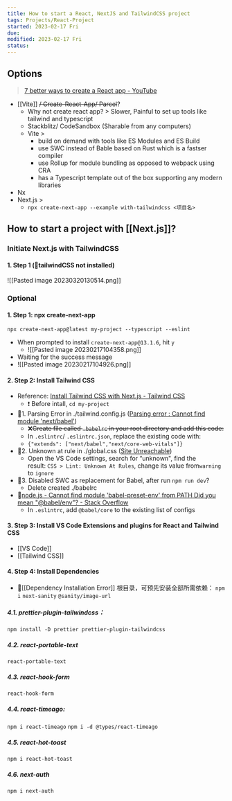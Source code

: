 ```yaml
---
title: How to start a React, NextJS and TailwindCSS project
tags: Projects/React-Project   
started: 2023-02-17 Fri
due: 
modified: 2023-02-17 Fri
status: 
---
```


## Options
>[7 better ways to create a React app - YouTube](https://www.youtube.com/watch?v=2OTq15A5s0Y)
- [[Vite]] ~~/ Create-React-App/ Parcel~~?
	- Why not create react app? > Slower, Painful to set up tools like tailwind and typescript
	- Stackblitz/ CodeSandbox (Sharable from any computers)
	- Vite > 
		- build on demand with tools like ES Modules and ES Build
		- use SWC instead of Bable based on Rust which is a fastser compiler
		- use Rollup for module bundling as opposed to webpack using CRA
		- has a Typescript template out of the box supporting any modern libraries
- Nx
- Next.js >
	- `npx create-next-app --example with-tailwindcss <项目名>`

## How to start a project with [[Next.js]]?
### Initiate Next.js with TailwindCSS
#### 1. Step 1 (🐛tailwindCSS not installed)
![[Pasted image 20230320130514.png]]
### Optional
#### 1. Step 1: npx create-next-app
`npx create-next-app@latest my-project --typescript --eslint`
- When prompted to install `create-next-app@13.1.6`, hit `y`
	- ![[Pasted image 20230217104358.png]]
- Waiting for the success message
- ![[Pasted image 20230217104926.png]]
#### 2. Step 2: Install Tailwind CSS
- Reference: [Install Tailwind CSS with Next.js - Tailwind CSS](https://tailwindcss.com/docs/guides/nextjs)
	- ❗ Before intall, `cd my-project`
- 🐛1. Parsing Error in ./tailwind.config.js ([Parsing error : Cannot find module 'next/babel'](https://stackoverflow.com/questions/68163385/parsing-error-cannot-find-module-next-babel))
	- ❌~~Create file called `.babelrc` in your root directory and add this code:~~
	- In `.eslintrc`/ `.eslintrc.json`, replace the existing code with:
	- ```{"extends": ["next/babel","next/core-web-vitals"]}```
- 🐛2. Unknown at rule in ./global.css ([Site Unreachable](https://flaviocopes.com/fix-unknown-at-rule-tailwind/))
	- Open the VS Code settings, search for “unknown", find the result: `CSS > Lint: Unknown At Rules`, change its value from`warning` to `ignore`
- 🐛3. Disabled SWC as replacement for Babel, after run `npm run dev`?
	- Delete created ./babelrc
- 🐛[node.js - Cannot find module 'babel-preset-env' from PATH Did you mean "@babel/env"? - Stack Overflow](https://stackoverflow.com/questions/56519158/cannot-find-module-babel-preset-env-from-path-did-you-mean-babel-env)
	- In `.eslintrc`, add `@babel/core` to the existing list of configs
#### 3. Step 3: Install VS Code Extensions and plugins for React and Tailwind CSS
- [[VS Code]]
- [[Tailwind CSS]]
#### 4. Step 4: Install Dependencies
- 🐛[[Dependency Installation Error]]
根目录，可预先安装全部所需依赖：
`npm i`
`next-sanity` 
`@sanity/image-url `
##### 4.1. prettier-plugin-tailwindcss：
`npm install -D prettier prettier-plugin-tailwindcss`
##### 4.2. react-portable-text
`react-portable-text` 
##### 4.3. react-hook-form
`react-hook-form`
##### 4.4. react-timeago:
`npm i react-timeago`
`npm i -d @types/react-timeago`
##### 4.5. react-hot-toast
`npm i react-hot-toast`
##### 4.6. next-auth
`npm i next-auth`
